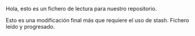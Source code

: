 Hola, esto es un fichero de lectura para nuestro repositorio.

Esto es una modificación final más que requiere el uso de stash. 
Fichero leído y progresado.